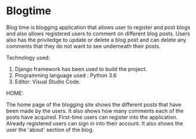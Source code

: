 # Blogtime
Blog time is blogging application that allows user to register and post blogs and also allows registered users to comment on different blog posts. Users also has the priviledge to update or delete a blog post
and can delete any comments that they do not want to see underneath their posts.

Technology used:

1) Django framework has been used to build the project.
2) Programming language used : Python 3.6
3) Editor: Visual Studio Code.

HOME:

The home page of the blogging site shows the different posts that have been made by the users. It also shows how many comments each of the posts have acquired.
First-time users can register into the application. Already registered users can sign in into their account. It also shows the user the 'about' section of the blog.

